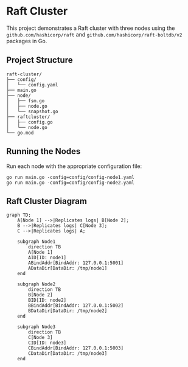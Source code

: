 # Raft Cluster

This project demonstrates a Raft cluster with three nodes using the `github.com/hashicorp/raft` and `github.com/hashicorp/raft-boltdb/v2` packages in Go.

## Project Structure

```plaintext
raft-cluster/
├── config/
│   └── config.yaml
├── main.go
├── node/
│   ├── fsm.go
│   ├── node.go
│   └── snapshot.go
├── raftcluster/
│   ├── config.go
│   └── node.go
└── go.mod
```

## Running the Nodes
Run each node with the appropriate configuration file:

```
go run main.go -config=config/config-node1.yaml
go run main.go -config=config/config-node2.yaml
```

## Raft Cluster Diagram

```mermaid
graph TD;
    A[Node 1] -->|Replicates logs| B[Node 2];
    B -->|Replicates logs| C[Node 3];
    C -->|Replicates logs| A;
    
    subgraph Node1
        direction TB
        A[Node 1]
        AID[ID: node1]
        ABindAddr[BindAddr: 127.0.0.1:5001]
        ADataDir[DataDir: /tmp/node1]
    end
    
    subgraph Node2
        direction TB
        B[Node 2]
        BID[ID: node2]
        BBindAddr[BindAddr: 127.0.0.1:5002]
        BDataDir[DataDir: /tmp/node2]
    end
    
    subgraph Node3
        direction TB
        C[Node 3]
        CID[ID: node3]
        CBindAddr[BindAddr: 127.0.0.1:5003]
        CDataDir[DataDir: /tmp/node3]
    end
